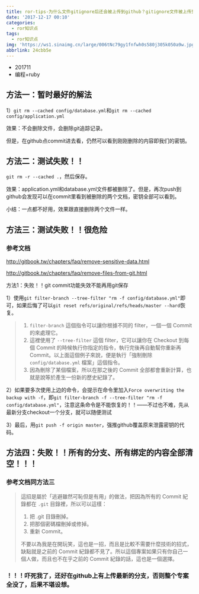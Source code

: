 ```yaml
---
title: ror-tips-为什么文件gitignore后还会被上传到github？gitignore文件被上传到github怎么办？
date: '2017-12-17 00:10'
categories:
  - ror知识点
tags:
  - ror知识点
img: 'https://ws1.sinaimg.cn/large/006tNc79gy1fnfwh0s580j305k050a9w.jpg'
abbrlink: 24cbb5e
---
```


* 201711
* 编程+ruby



## 方法一：暂时最好的解法

1）`git rm --cached config/database.yml`和`git rm --cached config/application.yml`

效果：不会删除文件，会删除git追踪记录。

但是，在github点commit进去看，仍然可以看到刚刚删除的内容即我们的密钥。



## 方法二：测试失败！！

`git rm -r --cached .`，然后保存。

效果：application.yml和database.yml文件都被删除了。但是，再次push到github会发现可以在commit里看到被删除的两个文档，密钥全部可以看到。

小结：一点都不好用，效果跟直接删除两个文件一样。



## 方法三：测试失败！！很危险

### 参考文档

http://gitbook.tw/chapters/faq/remove-sensitive-data.html

http://gitbook.tw/chapters/faq/remove-files-from-git.html

方法1：失败！！git commit功能失效不能再用git保存

1）使用`git filter-branch --tree-filter "rm -f config/database.yml"`即可，如果后悔了可以`git reset refs/original/refs/heads/master --hard`恢复。

> 1. `filter-branch` 這個指令可以讓你根據不同的 filter，一個一個 Commit 的來處理它。
> 2. 這裡使用了 `--tree-filter` 這個 filter，它可以讓你在 Checkout 到每個 Commit 的時候執行你指定的指令，執行完後再自動幫你重新再 Commit。以上面這個例子來說，便是執行「強制刪除 `config/database.yml` 檔案」這個指令。
> 3. 因為刪除了某個檔案，所以在那之後的 Commit 全部都會重新計算，也就是說等於產生一份新的歷史紀錄了。

2）如果要多次使用上边的命令，会提示在命令里加入`Force overwriting the backup with -f`，即`git filter-branch -f --tree-filter "rm -f config/database.yml"`，注意这条命令是不能恢复的！！——不过也不难，先从最新分支checkout一个分支，就可以随便测试

3）最后，用`git push -f origin master`，强推github覆盖原来泄露密钥的代码。



## 方法四：失败！！所有的分支、所有绑定的内容全部清空！！！

### 参考文档同方法三

> 這招是屬於「逃避雖然可恥但是有用」的做法，把因為所有的 Commit 紀錄都在 `.git` 目錄裡，所以可以這樣：
>
> 1. 把 .git 目錄刪掉。
> 2. 把那個密碼檔刪掉或修掉。
> 3. 重新 Commit。
>
> 不要以為我是在開玩笑，這也是一招，而且是比較不需要什麼技術的招式，缺點就是之前的 Commit 紀錄都不見了。所以這個專案如果只有你自己一個人做，而且也不在乎之前的 Commit 紀錄的話，這也是一個選擇。

### ！！！吓死我了，还好在github上有上传最新的分支，否则整个专案全没了，后果不堪设想。